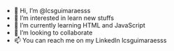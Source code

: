 - 👋 Hi, I’m @lcsguimaraesss
- 👀 I’m interested in learn new stuffs
- 🌱 I’m currently learning HTML and JavaScript
- 💞️ I’m looking to collaborate
- 📫 You can reach me on my LinkedIn lcsguimaraesss

<!---
lcsguimaraesss/lcsguimaraesss is a ✨ special ✨ repository because its `README.md` (this file) appears on your GitHub profile.
You can click the Preview link to take a look at your changes.
--->
